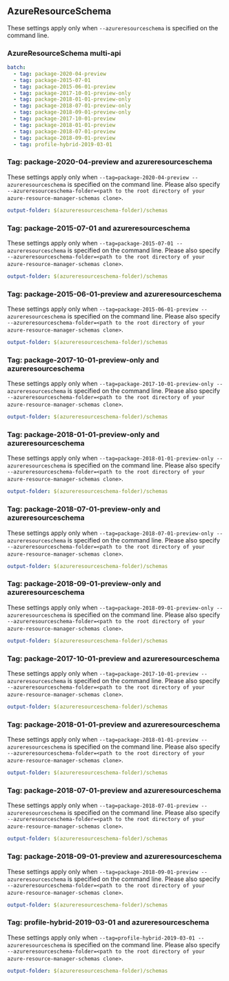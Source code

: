 ## AzureResourceSchema

These settings apply only when `--azureresourceschema` is specified on the command line.

### AzureResourceSchema multi-api

``` yaml $(azureresourceschema) && $(multiapi)
batch:
  - tag: package-2020-04-preview
  - tag: package-2015-07-01
  - tag: package-2015-06-01-preview
  - tag: package-2017-10-01-preview-only
  - tag: package-2018-01-01-preview-only
  - tag: package-2018-07-01-preview-only
  - tag: package-2018-09-01-preview-only
  - tag: package-2017-10-01-preview
  - tag: package-2018-01-01-preview
  - tag: package-2018-07-01-preview
  - tag: package-2018-09-01-preview
  - tag: profile-hybrid-2019-03-01
```

### Tag: package-2020-04-preview and azureresourceschema

These settings apply only when `--tag=package-2020-04-preview --azureresourceschema` is specified on the command line.
Please also specify `--azureresourceschema-folder=<path to the root directory of your azure-resource-manager-schemas clone>`.

``` yaml $(tag) == 'package-2020-04-preview' && $(azureresourceschema)
output-folder: $(azureresourceschema-folder)/schemas
```

### Tag: package-2015-07-01 and azureresourceschema

These settings apply only when `--tag=package-2015-07-01 --azureresourceschema` is specified on the command line.
Please also specify `--azureresourceschema-folder=<path to the root directory of your azure-resource-manager-schemas clone>`.

``` yaml $(tag) == 'package-2015-07-01' && $(azureresourceschema)
output-folder: $(azureresourceschema-folder)/schemas
```

### Tag: package-2015-06-01-preview and azureresourceschema

These settings apply only when `--tag=package-2015-06-01-preview --azureresourceschema` is specified on the command line.
Please also specify `--azureresourceschema-folder=<path to the root directory of your azure-resource-manager-schemas clone>`.

``` yaml $(tag) == 'package-2015-06-01-preview' && $(azureresourceschema)
output-folder: $(azureresourceschema-folder)/schemas
```

### Tag: package-2017-10-01-preview-only and azureresourceschema

These settings apply only when `--tag=package-2017-10-01-preview-only --azureresourceschema` is specified on the command line.
Please also specify `--azureresourceschema-folder=<path to the root directory of your azure-resource-manager-schemas clone>`.

``` yaml $(tag) == 'package-2017-10-01-preview-only' && $(azureresourceschema)
output-folder: $(azureresourceschema-folder)/schemas
```

### Tag: package-2018-01-01-preview-only and azureresourceschema

These settings apply only when `--tag=package-2018-01-01-preview-only --azureresourceschema` is specified on the command line.
Please also specify `--azureresourceschema-folder=<path to the root directory of your azure-resource-manager-schemas clone>`.

``` yaml $(tag) == 'package-2018-01-01-preview-only' && $(azureresourceschema)
output-folder: $(azureresourceschema-folder)/schemas
```

### Tag: package-2018-07-01-preview-only and azureresourceschema

These settings apply only when `--tag=package-2018-07-01-preview-only --azureresourceschema` is specified on the command line.
Please also specify `--azureresourceschema-folder=<path to the root directory of your azure-resource-manager-schemas clone>`.

``` yaml $(tag) == 'package-2018-07-01-preview-only' && $(azureresourceschema)
output-folder: $(azureresourceschema-folder)/schemas
```

### Tag: package-2018-09-01-preview-only and azureresourceschema

These settings apply only when `--tag=package-2018-09-01-preview-only --azureresourceschema` is specified on the command line.
Please also specify `--azureresourceschema-folder=<path to the root directory of your azure-resource-manager-schemas clone>`.

``` yaml $(tag) == 'package-2018-09-01-preview-only' && $(azureresourceschema)
output-folder: $(azureresourceschema-folder)/schemas
```

### Tag: package-2017-10-01-preview and azureresourceschema

These settings apply only when `--tag=package-2017-10-01-preview --azureresourceschema` is specified on the command line.
Please also specify `--azureresourceschema-folder=<path to the root directory of your azure-resource-manager-schemas clone>`.

``` yaml $(tag) == 'package-2017-10-01-preview' && $(azureresourceschema)
output-folder: $(azureresourceschema-folder)/schemas
```

### Tag: package-2018-01-01-preview and azureresourceschema

These settings apply only when `--tag=package-2018-01-01-preview --azureresourceschema` is specified on the command line.
Please also specify `--azureresourceschema-folder=<path to the root directory of your azure-resource-manager-schemas clone>`.

``` yaml $(tag) == 'package-2018-01-01-preview' && $(azureresourceschema)
output-folder: $(azureresourceschema-folder)/schemas
```

### Tag: package-2018-07-01-preview and azureresourceschema

These settings apply only when `--tag=package-2018-07-01-preview --azureresourceschema` is specified on the command line.
Please also specify `--azureresourceschema-folder=<path to the root directory of your azure-resource-manager-schemas clone>`.

``` yaml $(tag) == 'package-2018-07-01-preview' && $(azureresourceschema)
output-folder: $(azureresourceschema-folder)/schemas
```

### Tag: package-2018-09-01-preview and azureresourceschema

These settings apply only when `--tag=package-2018-09-01-preview --azureresourceschema` is specified on the command line.
Please also specify `--azureresourceschema-folder=<path to the root directory of your azure-resource-manager-schemas clone>`.

``` yaml $(tag) == 'package-2018-09-01-preview' && $(azureresourceschema)
output-folder: $(azureresourceschema-folder)/schemas
```

### Tag: profile-hybrid-2019-03-01 and azureresourceschema

These settings apply only when `--tag=profile-hybrid-2019-03-01 --azureresourceschema` is specified on the command line.
Please also specify `--azureresourceschema-folder=<path to the root directory of your azure-resource-manager-schemas clone>`.

``` yaml $(tag) == 'profile-hybrid-2019-03-01' && $(azureresourceschema)
output-folder: $(azureresourceschema-folder)/schemas
```

